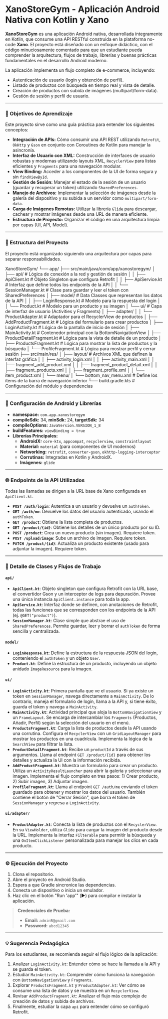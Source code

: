 # XanoStoreGym - Aplicación Android Nativa con Kotlin y Xano

**XanoStoreGym** es una aplicación Android nativa, desarrollada íntegramente en Kotlin, que consume una API RESTful construida en la plataforma no-code **Xano**. El proyecto está diseñado con un enfoque didáctico, con el código minuciosamente comentado para que un estudiante pueda comprender la arquitectura, flujos de trabajo, librerías y buenas prácticas fundamentales en el desarrollo Android moderno.

La aplicación implementa un flujo completo de e-commerce, incluyendo:
* Autenticación de usuario (login y obtención de perfil).
* Listado de productos con búsqueda en tiempo real y vista de detalle.
* Creación de productos con subida de imágenes (multipart/form-data).
* Gestión de sesión y perfil de usuario.

---
### 🎯 Objetivos de Aprendizaje
Este proyecto sirve como una guía práctica para entender los siguientes conceptos:
* **Integración de APIs:** Cómo consumir una API REST utilizando `Retrofit`, `OkHttp` y `Gson` en conjunto con Coroutines de Kotlin para manejar la asincronía.
* **Interfaz de Usuario con XML:** Construcción de interfaces de usuario robustas y modernas utilizando layouts XML, `RecyclerView` para listas eficientes y `Fragments` para una navegación modular.
* **View Binding:** Acceder a los componentes de la UI de forma segura y sin `findViewById`.
* **Gestión de Sesión:** Manejar el estado de la sesión de un usuario (guardar y recuperar un token) utilizando `SharedPreferences`.
* **Manejo de Archivos:** Implementar la selección de imágenes desde la galería del dispositivo y su subida a un servidor como `multipart/form-data`.
* **Carga de Imágenes Remotas:** Utilizar la librería `Glide` para descargar, cachear y mostrar imágenes desde una URL de manera eficiente.
* **Estructura de Proyecto:** Organizar el código en una arquitectura limpia por capas (UI, API, Model).

---
### 📂 Estructura del Proyecto
El proyecto está organizado siguiendo una arquitectura por capas para separar responsabilidades.

XanoStoreGym/
└── app/
├── src/main/java/com/app/xanostoregym/
│ ├── api/ # Lógica de conexión a la red y gestión de sesión
│ │ ├── ApiClient.kt # Objeto Singleton que configura Retrofit
│ │ ├── ApiService.kt # Interfaz que define todos los endpoints de la API
│ │ └── SessionManager.kt # Clase para guardar y leer el token con SharedPreferences
│ ├── model/ # Data Classes que representan los datos de la API
│ │ ├── LoginResponse.kt # Modelo para la respuesta del login
│ │ └── Product.kt # Modelo para un producto y su imagen
│ └── ui/ # Capa de interfaz de usuario (Activities y Fragments)
│ ├── adapter/
│ │ └── ProductAdapter.kt # Adaptador para el RecyclerView de productos
│ ├── AddProductFragment.kt # Lógica del formulario para crear productos
│ ├── LoginActivity.kt # Lógica de la pantalla de inicio de sesión
│ ├── MainActivity.kt # Contenedor principal con la BottomNavigationView
│ ├── ProductDetailFragment.kt # Lógica para la vista de detalle de un producto
│ ├── ProductsFragment.kt # Lógica para mostrar la lista de productos y la búsqueda
│ └── ProfileFragment.kt # Lógica para mostrar perfil y cerrar sesión
├── src/main/res/
│ ├── layout/ # Archivos XML que definen la interfaz gráfica
│ │ ├── activity_login.xml
│ │ ├── activity_main.xml
│ │ ├── fragment_add_product.xml
│ │ ├── fragment_product_detail.xml
│ │ ├── fragment_products.xml
│ │ ├── fragment_profile.xml
│ │ └── item_product.xml
│ └── menu/
│ └── bottom_nav_menu.xml # Define los ítems de la barra de navegación inferior
└── build.gradle.kts # Configuración del módulo y dependencias

---
### 🔧 Configuración de Android y Librerías
* **namespace:** `com.app.xanostoregym`
* **compileSdk:** 34, **minSdk:** 24, **targetSdk:** 34
* **compileOptions:** `JavaVersion.VERSION_1_8`
* **buildFeatures:** `viewBinding = true`
* **Librerías Principales:**
    * **AndroidX:** `core-ktx`, `appcompat`, `recyclerview`, `constraintlayout`
    * **Material:** `material` (para componentes de UI modernos)
    * **Networking:** `retrofit`, `converter-gson`, `okhttp-logging-interceptor`
    * **Corrutinas:** Integradas en Kotlin y AndroidX.
    * **Imágenes:** `glide`

---
### 🌐 Endpoints de la API Utilizados
Todas las llamadas se dirigen a la URL base de Xano configurada en `ApiClient.kt`.
* **`POST /auth/login`**: Autentica a un usuario y devuelve un `authToken`.
* **`GET /auth/me`**: Devuelve los datos del usuario autenticado, usando el `authToken`.
* **`GET /product`**: Obtiene la lista completa de productos.
* **`GET /product/{id}`**: Obtiene los detalles de un único producto por su ID.
* **`POST /product`**: Crea un nuevo producto (sin imagen). Requiere token.
* **`POST /upload/image`**: Sube un archivo de imagen. Requiere token.
* **`PATCH /product/{id}`**: Actualiza un producto existente (usado para adjuntar la imagen). Requiere token.

---
### 📘 Detalle de Clases y Flujos de Trabajo

#### `api/`
* **`ApiClient.kt`**: Objeto singleton que configura Retrofit con la URL base, el convertidor Gson y un interceptor de logs para depuración. Provee una única instancia `ApiClient.instance` para toda la app.
* **`ApiService.kt`**: Interfaz donde se definen, con anotaciones de Retrofit, todas las funciones que se corresponden con los endpoints de la API (ej. `@GET("product")`).
* **`SessionManager.kt`**: Clase simple que abstrae el uso de `SharedPreferences`. Permite guardar, leer y borrar el `authToken` de forma sencilla y centralizada.

#### `model/`
* **`LoginResponse.kt`**: Define la estructura de la respuesta JSON del login, conteniendo el `authToken` y un objeto `User`.
* **`Product.kt`**: Define la estructura de un producto, incluyendo un objeto anidado `ImageResource` para la imagen.

#### `ui/`
* **`LoginActivity.kt`**: Primera pantalla que ve el usuario. Si ya existe un token en `SessionManager`, navega directamente a `MainActivity`. De lo contrario, maneja el formulario de login, llama a la API y, si tiene éxito, guarda el token y navega a `MainActivity`.
* **`MainActivity.kt`**: Actividad principal que aloja la `BottomNavigationView` y un `FrameLayout`. Se encarga de intercambiar los `Fragments` (Productos, Añadir, Perfil) según la selección del usuario en el menú.
* **`ProductsFragment.kt`**: Carga la lista de productos desde la API usando una corrutina. Configura el `RecyclerView` con un `GridLayoutManager` para mostrar los productos en una cuadrícula. Implementa la lógica de la `SearchView` para filtrar la lista.
* **`ProductDetailFragment.kt`**: Recibe un `productId` a través de sus argumentos. Llama al endpoint `GET /product/{id}` para obtener los detalles y actualiza la UI con la información recibida.
* **`AddProductFragment.kt`**: Muestra un formulario para crear un producto. Utiliza un `ActivityResultLauncher` para abrir la galería y seleccionar una imagen. Implementa el flujo completo en tres pasos: 1) Crear producto, 2) Subir imagen, 3) Adjuntar imagen.
* **`ProfileFragment.kt`**: Llama al endpoint `GET /auth/me` enviando el token guardado para obtener y mostrar los datos del usuario. También contiene el botón de "Cerrar Sesión", que borra el token de `SessionManager` y regresa a `LoginActivity`.

#### `ui/adapter/`
* **`ProductAdapter.kt`**: Conecta la lista de productos con el `RecyclerView`. En su `ViewHolder`, utiliza `Glide` para cargar la imagen del producto desde la URL. Implementa la interfaz `Filterable` para permitir la búsqueda y una `OnItemClickListener` personalizada para manejar los clics en cada producto.

---
### ⚙️ Ejecución del Proyecto
1. Clona el repositorio.
2. Abre el proyecto en Android Studio.
3. Espera a que Gradle sincronice las dependencias.
4. Conecta un dispositivo o inicia un emulador.
5. Haz clic en el botón "Run 'app'" (▶️) para compilar e instalar la aplicación.

> **Credenciales de Prueba:**
> * **Email:** `adminB@gmail.com`
> * **Password:** `abcd12345`

---
### 💡 Sugerencia Pedagógica
Para los estudiantes, se recomienda seguir el flujo lógico de la aplicación:
1. Analizar `LoginActivity.kt`: Entender cómo se hace la llamada a la API y se guarda el token.
2. Estudiar `MainActivity.kt`: Comprender cómo funciona la navegación con `BottomNavigationView` y `Fragments`.
3. Explorar `ProductsFragment.kt` y `ProductAdapter.kt`: Ver cómo se consume una lista de datos y se muestra en un `RecyclerView`.
4. Revisar `AddProductFragment.kt`: Analizar el flujo más complejo de creación de datos y subida de archivos.
5. Finalmente, estudiar la capa `api` para entender cómo se configuró Retrofit.